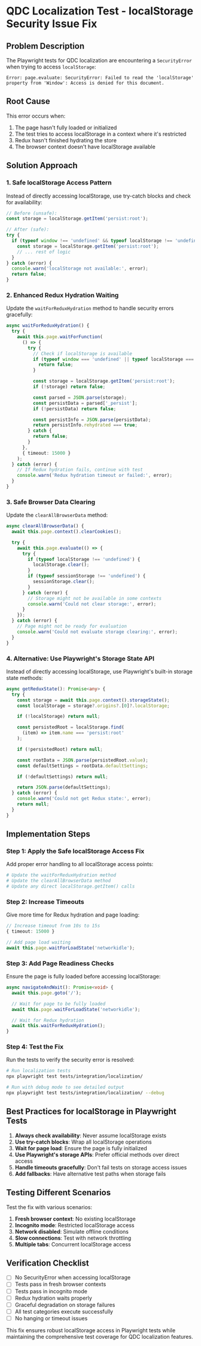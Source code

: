 # QDC Localization Test - localStorage Security Issue Fix

## Problem Description

The Playwright tests for QDC localization are encountering a `SecurityError` when trying to access `localStorage`:

```
Error: page.evaluate: SecurityError: Failed to read the 'localStorage' property from 'Window': Access is denied for this document.
```

## Root Cause

This error occurs when:
1. The page hasn't fully loaded or initialized
2. The test tries to access localStorage in a context where it's restricted
3. Redux hasn't finished hydrating the store
4. The browser context doesn't have localStorage available

## Solution Approach

### 1. Safe localStorage Access Pattern

Instead of directly accessing localStorage, use try-catch blocks and check for availability:

```typescript
// Before (unsafe):
const storage = localStorage.getItem('persist:root');

// After (safe):
try {
  if (typeof window !== 'undefined' && typeof localStorage !== 'undefined') {
    const storage = localStorage.getItem('persist:root');
    // ... rest of logic
  }
} catch (error) {
  console.warn('localStorage not available:', error);
  return false;
}
```

### 2. Enhanced Redux Hydration Waiting

Update the `waitForReduxHydration` method to handle security errors gracefully:

```typescript
async waitForReduxHydration() {
  try {
    await this.page.waitForFunction(
      () => {
        try {
          // Check if localStorage is available
          if (typeof window === 'undefined' || typeof localStorage === 'undefined') {
            return false;
          }

          const storage = localStorage.getItem('persist:root');
          if (!storage) return false;

          const parsed = JSON.parse(storage);
          const persistData = parsed['_persist'];
          if (!persistData) return false;

          const persistInfo = JSON.parse(persistData);
          return persistInfo.rehydrated === true;
        } catch {
          return false;
        }
      },
      { timeout: 15000 }
    );
  } catch (error) {
    // If Redux hydration fails, continue with test
    console.warn('Redux hydration timeout or failed:', error);
  }
}
```

### 3. Safe Browser Data Clearing

Update the `clearAllBrowserData` method:

```typescript
async clearAllBrowserData() {
  await this.page.context().clearCookies();

  try {
    await this.page.evaluate(() => {
      try {
        if (typeof localStorage !== 'undefined') {
          localStorage.clear();
        }
        if (typeof sessionStorage !== 'undefined') {
          sessionStorage.clear();
        }
      } catch (error) {
        // Storage might not be available in some contexts
        console.warn('Could not clear storage:', error);
      }
    });
  } catch (error) {
    // Page might not be ready for evaluation
    console.warn('Could not evaluate storage clearing:', error);
  }
}
```

### 4. Alternative: Use Playwright's Storage State API

Instead of directly accessing localStorage, use Playwright's built-in storage state methods:

```typescript
async getReduxState(): Promise<any> {
  try {
    const storage = await this.page.context().storageState();
    const localStorage = storage?.origins?.[0]?.localStorage;

    if (!localStorage) return null;

    const persistedRoot = localStorage.find(
      (item) => item.name === 'persist:root'
    );

    if (!persistedRoot) return null;

    const rootData = JSON.parse(persistedRoot.value);
    const defaultSettings = rootData.defaultSettings;

    if (!defaultSettings) return null;

    return JSON.parse(defaultSettings);
  } catch (error) {
    console.warn('Could not get Redux state:', error);
    return null;
  }
}
```

## Implementation Steps

### Step 1: Apply the Safe localStorage Access Fix

Add proper error handling to all localStorage access points:

```bash
# Update the waitForReduxHydration method
# Update the clearAllBrowserData method
# Update any direct localStorage.getItem() calls
```

### Step 2: Increase Timeouts

Give more time for Redux hydration and page loading:

```typescript
// Increase timeout from 10s to 15s
{ timeout: 15000 }

// Add page load waiting
await this.page.waitForLoadState('networkidle');
```

### Step 3: Add Page Readiness Checks

Ensure the page is fully loaded before accessing localStorage:

```typescript
async navigateAndWait(): Promise<void> {
  await this.page.goto('/');

  // Wait for page to be fully loaded
  await this.page.waitForLoadState('networkidle');

  // Wait for Redux hydration
  await this.waitForReduxHydration();
}
```

### Step 4: Test the Fix

Run the tests to verify the security error is resolved:

```bash
# Run localization tests
npx playwright test tests/integration/localization/

# Run with debug mode to see detailed output
npx playwright test tests/integration/localization/ --debug
```

## Best Practices for localStorage in Playwright Tests

1. **Always check availability**: Never assume localStorage exists
2. **Use try-catch blocks**: Wrap all localStorage operations
3. **Wait for page load**: Ensure the page is fully initialized
4. **Use Playwright's storage APIs**: Prefer official methods over direct access
5. **Handle timeouts gracefully**: Don't fail tests on storage access issues
6. **Add fallbacks**: Have alternative test paths when storage fails

## Testing Different Scenarios

Test the fix with various scenarios:

1. **Fresh browser context**: No existing localStorage
2. **Incognito mode**: Restricted localStorage access
3. **Network disabled**: Simulate offline conditions
4. **Slow connections**: Test with network throttling
5. **Multiple tabs**: Concurrent localStorage access

## Verification Checklist

- [ ] No SecurityError when accessing localStorage
- [ ] Tests pass in fresh browser contexts
- [ ] Tests pass in incognito mode
- [ ] Redux hydration waits properly
- [ ] Graceful degradation on storage failures
- [ ] All test categories execute successfully
- [ ] No hanging or timeout issues

This fix ensures robust localStorage access in Playwright tests while maintaining the comprehensive test coverage for QDC localization features.
